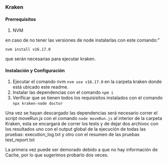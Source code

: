 ### Kraken

#### Prerrequisitos

1. NVM

en caso de no tener las versiones de node instalarlas con este comando:"

`nvm install v16.17.0`

que serán necesarias para ejecutar kraken.

#### Instalación y Configuración

1. Ejecutar el comando nvm `nvm use v16.17.0` en la carpeta kraken donde está ubicado este readme.
2. Instalar las dependencias con el comando `npm i`
3. Verificar que se tienen todos los requisisitos instalados con el comando `npx kraken-node doctor`

Una vez se hayan descargado las dependencias será necesario correr el script moveRun.js con el comando `node moveRun.js` al interior de la carpeta Kraken, esta se encargará de correr los tests y de dejar dos archivoc con los resultados uno con el output global de la ejecución de todas las pruebas: execution_log.txt y otro con el resumen de las pruebas test_report.txt 

La primera vez puede ser demorado debido a que no hay información de Cache, por lo que sugerimos probarlo dos veces.
